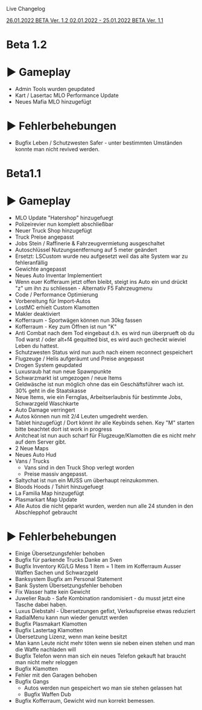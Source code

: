 Live Changelog

[26.01.2022 BETA Ver. 1.2 ](#Beta1.2)
[02.01.2022 - 25.01.2022 BETA Ver. 1.1 ](#Beta1.1)

# Beta 1.2
# ► Gameplay
- Admin Tools wurden geupdated
- Kart / Lasertac MLO Performance Update
- Neues Mafia MLO hinzugefügt

# ► Fehlerbehebungen
- Bugfix Leben / Schutzwesten Safer - unter bestimmten Umständen konnte man nicht revived werden.

# Beta1.1
# ► Gameplay
- MLO Update "Hatershop" hinzugefuegt
- Polizeirevier nun komplett abschließbar
- Neuer Truck Shop hinzugefügt
- Truck Preise angepasst
- Jobs Stein / Raffinerie & Fahrzeugvermietung ausgeschaltet
- Autoschlüssel Nutzungsentfernung auf 5 meter geändert
- Ersetzt: LSCustom wurde neu aufgesetzt weil das alte System war zu fehleranfällig
- Gewichte angepasst
- Neues Auto Inventar Implementiert
- Wenn euer Kofferaum jetzt offen bleibt, steigt ins Auto ein und drückt "z" um ihn zu schliessen - Alternativ F5 Fahrzeugmenu
- Code / Performance Optimierung
- Vorbereitung für Import-Autos
- LostMC erhielt Custom Klamotten
- Makler deaktiviert
- Kofferraum - Sportwägen können nun 30kg fassen
- Kofferraum - Key zum Öffnen ist nun "K"
- Anti Combat nach dem Tod eingebaut d.h. es wird nun überprueft ob du Tod warst / oder alt+f4 gequitted bist, es wird auch gecheckt wieviel Leben du hattest.
- Schutzwesten Status wird nun auch nach einem reconnect gespeichert
- Flugzeuge / Helis aufgeräumt und Preise angepasst
- Drogen System geupdated
- Luxusraub hat nun neue Spawnpunkte
- Schwarzmarkt ist umgezogen / neue Items
- Geldwäsche ist nun möglich ohne das ein Geschäftsführer wach ist. 30% geht in die Staatskasse
- Neue Items, wie ein Fernglas, Arbeitserlaubnis für bestimmte Jobs, Schwarzgeld Waschkarte
- Auto Damage verringert
- Autos können nun mit 2/4 Leuten umgedreht werden.
- Tablet hinzugefügt / Dort könnt ihr alle Keybinds sehen. Key "M" starten bitte beachtet dort ist work in progress
- Anitcheat ist nun auch scharf für Flugzeuge/Klamotten die es nicht mehr auf dem Server gibt.
- 2 Neue Maps
- Neues Auto Hud
- Vans / Trucks
    - Vans sind in den Truck Shop verlegt worden
    - Preise massiv angepasst.
- Saltychat ist nun ein MUSS um überhaupt reinzukommen.
- Bloods Hoods / Tshirt hinzugefuegt
- La Familia Map hinzugefügt
- Plasmarkart Map Update
- Alle Autos die nicht geparkt wurden, werden nun alle 24 stunden in den Abschlepphof gebraucht


# ► Fehlerbehebungen
- Einige Übersetzungsfehler behoben
- Bugfix für parkende Trucks Danke an Sven
- Bugfix Inventory KG/LG Mess 1 Item = 1 Item im Kofferraum Ausser Waffen Sachen und Schwarzgeld
- Banksystem Bugfix am Personal Statement
- Bank System Übersetzungsfehler behoben
- Fix Wasser hatte kein Gewicht
- Juwelier Raub - Safe Kombination randomisiert - du musst jetzt eine Tasche dabei haben.
- Luxus Diebstahl - Übersetzungen gefixt, Verkaufspreise etwas reduziert
- RadialMenu kann nun wieder genutzt werden
- Bugfix Plasmakart Klamotten
- Bugfix Lastertag Klamotten
- Übersetzung Lizenz, wenn man keine besitzt
- Man kann Leute nicht mehr töten wenn sie neben einen stehen und man die Waffe nachladen will
- Bugfix Telefon wenn man sich ein neues Telefon gekauft hat braucht man nicht mehr reloggen
- Bugfix Klamotten
- Fehler mit den Garagen behoben
- Bugfix Gangs
     - Autos werden nun gespeichert wo man sie stehen gelassen hat
     - Bugfix Waffen Dub
 - Bugfix Kofferraum, Gewicht wird nun korrekt bemessen.
